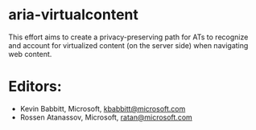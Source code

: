 # aria-virtualcontent
This effort aims to create a privacy-preserving path for ATs to recognize and account for virtualized content (on the server side) when navigating web content.

# Editors:
- Kevin Babbitt, Microsoft, kbabbitt@microsoft.com
- Rossen Atanassov, Microsoft, ratan@microsoft.com
